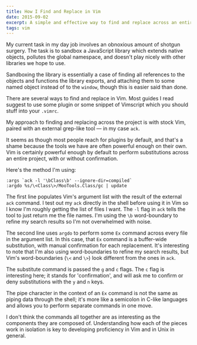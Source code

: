 ```yaml
---
title: How I Find and Replace in Vim
date: 2015-09-02
excerpt: A simple and effective way to find and replace across an entire project with plain Vim, without plugins.
tags: vim
---
```


<span class="run-in"><span class="drop">M</span>y current task</span> in my day
job involves an obnoxious amount of shotgun surgery. The task is to sandbox a
JavaScript library which extends native objects, pollutes the global namespace,
and doesn't play nicely with other libraries we hope to use.

Sandboxing the library is essentially a case of finding all references to the
objects and functions the library exports, and attaching them to some named object
instead of to the `window`, though this is easier said than done.

There are several ways to find and replace in Vim. Most guides I read suggest to
use some plugin or some snippet of Vimscript which you should stuff into your
`.vimrc`.

My approach to finding and replacing across the project is with stock Vim,
paired with an external grep-like tool — in my case `ack`.

It seems as though most people reach for plugins by default, and that's a shame
because the tools we have are often powerful enough on their own. Vim is
certainly powerful enough by default to perform substitutions across an entire
project, with or without confirmation.

Here's the method I'm using:

~~~vim
:args `ack -l '\bClass\b' --ignore-dir=compiled`
:argdo %s/\<Class\>/MooTools.Class/gc | update
~~~

The first line populates Vim's argument list with the result of the external
`ack` command. I test out my `ack` directly in the shell before using it in Vim
so I know I'm roughly getting the list of files I want. The `-l` flag in `ack`
tells the tool to just return me the file names. I'm using the `\b`
word-boundary to refine my search results so I'm not overwhelmed with noise.

The second line uses `argdo` to perform some `Ex` command across every file in
the argument list. In this case, that `Ex` command is a buffer-wide
substitution, with manual confirmation for each replacement. It's interesting to
note that I'm also using word-boundaries to refine my search results, but Vim's
word-boundaries (`\<` and `\>`) look different from the ones in `ack`.

The substitute command is passed the `g` and `c` flags. The `c` flag is
interesting here; it stands for 'confirmation', and will ask me to confirm or
deny substitutions with the `y` and `n` keys.

The pipe character in the context of an `Ex` command is not the same as piping
data through the shell; it's more like a semicolon in C-like languages and
allows you to perform separate commands in one move.

I don't think the commands all together are as interesting as the components
they are composed of. Understanding how each of the pieces work in isolation is
key to developing proficiency in Vim and in Unix in general.
